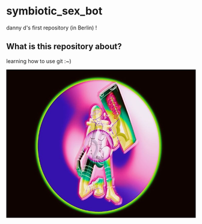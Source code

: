 # symbiotic_sex_bot
danny d's first repository (in Berlin) !

## What is this repository about?
learning how to use git :~)


![clit.prince logo](images/clit_prince.jpg)
